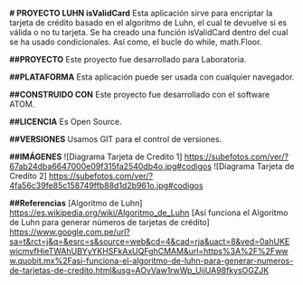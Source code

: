 **#  PROYECTO LUHN isValidCard**
Esta aplicación sirve para encriptar la tarjeta de crédito basado en el algoritmo de Luhn, el cual te devuelve si es válida o no tu tarjeta. Se ha creado una función isValidCard dentro del cual se ha usado condicionales. Así como, el bucle do while, math.Floor.



**##PROYECTO**
Este proyecto fue desarrollado para Laboratoria.

**##PLATAFORMA**
Esta aplicación puede ser usada con cualquier navegador.

**##CONSTRUIDO CON**
Este proyecto fue desarrollado con el software ATOM.

**##LICENCIA**
Es Open Source.

**##VERSIONES**
Usamos GIT para el control de versiones.

**##IMÁGENES**
![Diagrama Tarjeta de Credito 1] https://subefotos.com/ver/?67ab24dba6647000e09f315fa2540db4o.jpg#codigos
![Diagrama Tarjeta de Credito 2] https://subefotos.com/ver/?4fa56c39fe85c158749ffb88d1d2b961o.jpg#codigos

**##Referencias**
[Algoritmo de Luhn] https://es.wikipedia.org/wiki/Algoritmo_de_Luhn
[Así funciona el Algoritmo de Luhn para generar números de tarjetas de crédito] https://www.google.com.pe/url?sa=t&rct=j&q=&esrc=s&source=web&cd=4&cad=rja&uact=8&ved=0ahUKEwicmvfHieTWAhUBYyYKHSFkAxUQFghCMAM&url=https%3A%2F%2Fwww.quobit.mx%2Fasi-funciona-el-algoritmo-de-luhn-para-generar-numeros-de-tarjetas-de-credito.html&usg=AOvVaw1rwWp_UijUA98fkysOGZJK
